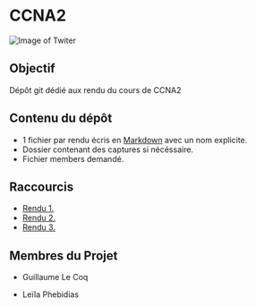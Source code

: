 # CCNA2

![Image of Twiter](https://brandspurng.com/wp-content/uploads/2018/12/Cisco-CCNA-Routing-Switching-brandspurng.jpg)

## Objectif

Dépôt git dédié aux rendu du cours de CCNA2

## Contenu du dépôt

* 1 fichier par rendu écris en [Markdown](https://github.com/adam-p/markdown-here/wiki/Markdown-Cheatsheet) avec un nom explicite.
* Dossier contenant des captures si nécéssaire.
* Fichier members demandé.

## Raccourcis

* [Rendu 1.](https://github.com/Ewillian/CCNA2/blob/master/Rendu%20du%20Tp1/Rendu.md#readmemd)
* [Rendu 2.](https://github.com/Ewillian/CCNA2/blob/master/Rendu%20du%20Tp2/Rendu.md#readmemd)
* [Rendu 3.](https://github.com/Ewillian/CCNA2/blob/master/Rendu%20du%20Tp3/Rendu.md)


## Membres du Projet

* Guillaume Le Coq

* Leïla Phebidias
